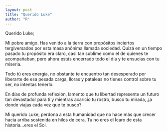 ```yaml
---
layout: post
title: "Querido Luke"
author: "R"
---
```


Querido Luke;

Mi pobre amigo. Has venido a la tierra con propósitos inciertos tergiversados por esta masa anónima llamada sociedad. Quizá en un tiempo pasado tu propósito era claro, casi tan sublime como el de quienes te acompañaban, pero ahora estás encerrado todo el día y te ensucias con tu miseria. 

Todo tú eres energía, no obstante te encuentro tan desesperado por liberarte de esa pesada carga, lloras y pataleas no tienes control sobre tu ser, no intentas tenerlo.

En días de profunda reflexión, lamento que tu libertad represente un futuro tan devastador para ti y mientras acaricio tu rostro, busco tu mirada, ¿a donde viajas cada vez que te busco?

Mi querido Luke, perdona a esta humanidad que no hace más que crecer hacia arriba sostenida en hilos de cera. Tu no eres el Ícaro de esta historia...eres el Sol.
